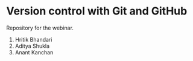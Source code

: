# Version control with Git and GitHub
 Repository for the webinar.



1. Hritik Bhandari
2. Aditya Shukla
3. Anant Kanchan
